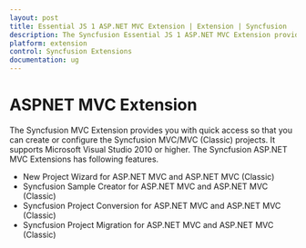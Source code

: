 ```yaml
---
layout: post
title: Essential JS 1 ASP.NET MVC Extension | Extension | Syncfusion
description: The Syncfusion Essential JS 1 ASP.NET MVC Extension provides you with quick access so that you can create or configure the Syncfusion Essential JS 1 ASP.NET MVC projects along with Essential JS 1 components
platform: extension
control: Syncfusion Extensions
documentation: ug
---
```


# ASPNET MVC Extension

The Syncfusion MVC Extension provides you with quick access so that you can create or configure the Syncfusion MVC/MVC (Classic) projects. It supports Microsoft Visual Studio 2010 or higher. The Syncfusion ASP.NET MVC Extensions has following features.

* New Project Wizard for ASP.NET MVC and ASP.NET MVC (Classic)
* Syncfusion Sample Creator for ASP.NET MVC and ASP.NET MVC (Classic)
* Syncfusion Project Conversion for ASP.NET MVC and ASP.NET MVC (Classic)
* Syncfusion Project Migration for ASP.NET MVC and ASP.NET MVC (Classic)



